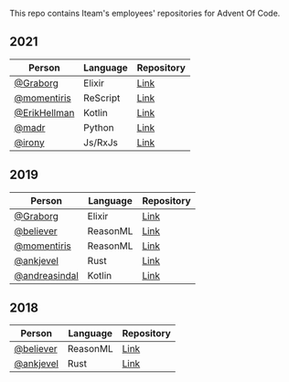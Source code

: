 This repo contains Iteam's employees' repositories for Advent Of Code.


## 2021

| Person                                           | Language | Repository                                                          |
| ------------------------------------------------ | -------- | ------------------------------------------------------------------- |
| [@Graborg](https://github.com/Graborg)           | Elixir   | [Link](https://github.com/Graborg/advent-of-code-2021)              |
| [@momentiris](https://github.com/momentiris)     | ReScript | [Link](https://github.com/momentiris/advent-of-code-2021)           |
| [@ErikHellman](https://github.com/ErikHellman)   | Kotlin   | [Link](https://github.com/ErikHellman/advent-of-code-2021)          |
| [@madr](https://github.com/madr)                 | Python   | [Link](https://github.com/madr/julkalendern/pull/3)                 |
| [@irony](https://github.com/irony)               | Js/RxJs  | [Link](https://github.com/irony/advent-of-code/tree/main/2021)      |

## 2019

| Person                                           | Language | Repository                                                          |
| ------------------------------------------------ | -------- | ------------------------------------------------------------------- |
| [@Graborg](https://github.com/Graborg)           | Elixir   | [Link](https://github.com/Graborg/advent-of-code-2019)              |
| [@believer](https://github.com/believer)         | ReasonML | [Link](https://github.com/believer/advent-of-code/tree/master/2019) |
| [@momentiris](https://github.com/momentiris)     | ReasonML | [Link](https://github.com/momentiris/advent-of-code-2019)           |
| [@ankjevel](https://github.com/ankjevel)         | Rust     | [Link](https://github.com/ankjevel/adventofcode)                    |
| [@andreasindal](https://github.com/andreasindal) | Kotlin   | [Link](https://github.com/andreasindal/advent-of-code-2019)         |

## 2018

| Person                                   | Language | Repository                                                          |
| ---------------------------------------- | -------- | ------------------------------------------------------------------- |
| [@believer](https://github.com/believer) | ReasonML | [Link](https://github.com/believer/advent-of-code/tree/master/2018) |
| [@ankjevel](https://github.com/ankjevel) | Rust     | [Link](https://github.com/ankjevel/adventofcode/tree/2018)          |
